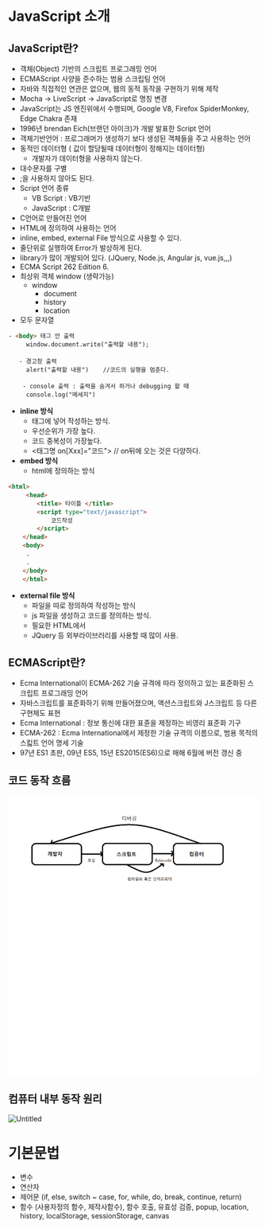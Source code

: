 # **JavaScript 소개**
## JavaScript란?

- 객체(Object) 기반의 스크립트 프로그래밍 언어
- ECMAScript 사양을 준수하는 범용 스크립팅 언어
- 자바와 직접적인 연관은 없으며, 웹의 동적 동작을 구현하기 위해 제작
- Mocha → LiveScript → JavaScript로 명칭 변경
- JavaScript는 JS 엔진위에서 수행되며, Google V8, Firefox SpiderMonkey, Edge Chakra 존재
- 1996년 brendan Eich(브랜던 아이크)가 개발 발표한 Script 언어
- 객체기반언어 : 프로그래머가 생성하기 보다 생성된 객체들을 주고 사용하는 언어
- 동적인 데이터형 ( 값이 할당될때 데이터형이 정해지는 데이터형)
    - 개발자가 데이터형을 사용하지 않는다.
- 대수문자를 구별
- ;을 사용하지 않아도 된다.
- Script 언어 종류
    - VB Script : VB기반
    - JavaScript : C개발
- C언어로 만들어진 언어
- HTML에 정의하여 사용하는 언어
- inline, embed, external File 방식으로 사용할 수 있다.
- 줄단위로 실행하여 Error가 발상하게 된다.
- library가 많이 개발되어 있다. (JQuery, Node.js, Angular js, vue.js,,,)
- ECMA Script 262 Edition 6.
- 최상위 객체 window (생략가능)
    - window
        - document
        - history
        - location
- 모두 문자열

```html
- <body> 태그 안 출력
     window.document.write("출력할 내용");

   - 경고창 출력
     alert("출력할 내용")    //코드의 실행을 멈춘다.

    - console 출력 : 출력을 숨겨서 하거나 debugging 할 때
     console.log("메세지")
```

- **inline 방식**
    - 태그에 넣어 작성하는 방식.
    - 우선순위가 가장 높다.
    - 코드 중복성이 가장높다.
    - <태그명 on[Xxx]="코드">      // on뒤에 오는 것은 다양하다.
- **embed 방식**
    - html에 정의하는 방식

```html
<html>
     <head>
        <title> 타이틀 </title>
        <script type="text/javascript">
            코드작성
        </script>
    </head>
    <body>
     .
     .
    </body>
    </html>
```

- **external file 방식**
    - 파일을 따로 정의하여 작성하는 방식
    - js 파일을 생성하고 코드를 정의하는 방식.
    - 필요한 HTML에서 <script type='text/javascript' src="jsurl"></script>
    - JQuery 등 외부라이브러리를 사용할 때 많이 사용.


## ECMAScript란?

- Ecma International이 ECMA-262 기술 규격에 따라 정의하고 있는 표준화된 스크립트 프로그래밍 언어
- 자바스크립트를 표준화하기 위해 만들어졌으며, 액션스크립트와 J스크립트 등 다른 구현체도 표현
- Ecma International : 정보 통신에 대한 표쥰을 제정하는 비영리 표준화 기구
- ECMA-262 : Ecma International에서 제정한 기술 규격의 이름으로, 범용 목적의 스킯트 언어 명세 기술
- 97년 ES1 초판, 09년 ES5, 15년 ES2015(ES6)으로 매해 6월에 버전 갱신 중

## 코드 동작 흐름

![코드 동작 흐름](./image/codeflow.png)

## 컴퓨터 내부 동작 원리

![Untitled](https://s3-us-west-2.amazonaws.com/secure.notion-static.com/7ab0ca2b-388a-42b2-a731-2cc81fa5a141/Untitled.png)


# **기본문법**

- 변수
- 연산자
- 제어문 (if, else, switch ~ case, for, while, do, break, continue, return)
- 함수 (사용자정의 함수, 제작사함수), 함수 호출, 유효성 검증, popup, location, history, localStorage, sessionStorage, canvas
